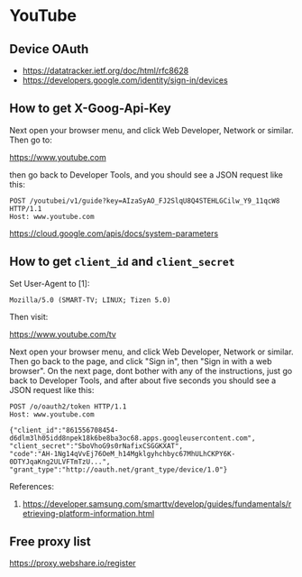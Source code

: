 # YouTube

## Device OAuth

- https://datatracker.ietf.org/doc/html/rfc8628
- https://developers.google.com/identity/sign-in/devices

## How to get X-Goog-Api-Key

Next open your browser menu, and click Web Developer, Network or similar. Then
go to:

https://www.youtube.com

then go back to Developer Tools, and you should see a JSON request like this:

~~~
POST /youtubei/v1/guide?key=AIzaSyAO_FJ2SlqU8Q4STEHLGCilw_Y9_11qcW8 HTTP/1.1
Host: www.youtube.com
~~~

https://cloud.google.com/apis/docs/system-parameters

## How to get `client_id` and `client_secret`

Set User-Agent to [1]:

~~~
Mozilla/5.0 (SMART-TV; LINUX; Tizen 5.0)
~~~

Then visit:

https://www.youtube.com/tv

Next open your browser menu, and click Web Developer, Network or similar. Then
go back to the page, and click "Sign in", then "Sign in with a web browser". On
the next page, dont bother with any of the instructions, just go back to
Developer Tools, and after about five seconds you should see a JSON request like
this:

~~~
POST /o/oauth2/token HTTP/1.1
Host: www.youtube.com

{"client_id":"861556708454-d6dlm3lh05idd8npek18k6be8ba3oc68.apps.googleusercontent.com",
"client_secret":"SboVhoG9s0rNafixCSGGKXAT",
"code":"AH-1Ng14qVvEj76OeM_h14Mgklgyhchbyc67MhULhCKPY6K-0DTYJqaKng2ULVFTmTzU...",
"grant_type":"http://oauth.net/grant_type/device/1.0"}
~~~

References:

1. https://developer.samsung.com/smarttv/develop/guides/fundamentals/retrieving-platform-information.html

## Free proxy list

https://proxy.webshare.io/register
